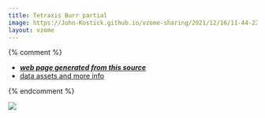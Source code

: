 ```yaml
---
title: Tetraxis Burr partial
image: https://John-Kostick.github.io/vzome-sharing/2021/12/16/11-44-22-Tetraxis Burr partial/Tetraxis Burr partial.png
layout: vzome
---
```


{% comment %}
 - [***web page generated from this source***][post]
 - [data assets and more info][github]

[post]: <https://John-Kostick.github.io/vzome-sharing/2021/12/16/Tetraxis Burr partial-11-44-22.html>
[github]: <https://github.com/John-Kostick/vzome-sharing/tree/main/2021/12/16/11-44-22-Tetraxis Burr partial/>
{% endcomment %}

<vzome-viewer style="width: 100%; height: 65vh;"
       src="https://John-Kostick.github.io/vzome-sharing/2021/12/16/11-44-22-Tetraxis Burr partial/Tetraxis Burr partial.vZome" >
  <img src="https://John-Kostick.github.io/vzome-sharing/2021/12/16/11-44-22-Tetraxis Burr partial/Tetraxis Burr partial.png" />
</vzome-viewer>